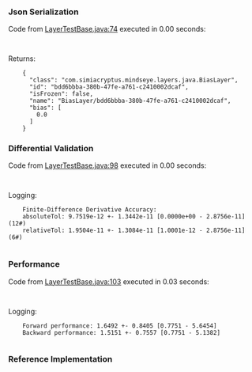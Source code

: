 ### Json Serialization
Code from [LayerTestBase.java:74](../../../../../../../../../MindsEye/src/test/java/com/simiacryptus/mindseye/layers/LayerTestBase.java#L74) executed in 0.00 seconds: 
```java
  
```

Returns: 

```
    {
      "class": "com.simiacryptus.mindseye.layers.java.BiasLayer",
      "id": "bdd6bbba-380b-47fe-a761-c2410002dcaf",
      "isFrozen": false,
      "name": "BiasLayer/bdd6bbba-380b-47fe-a761-c2410002dcaf",
      "bias": [
        0.0
      ]
    }
```



### Differential Validation
Code from [LayerTestBase.java:98](../../../../../../../../../MindsEye/src/test/java/com/simiacryptus/mindseye/layers/LayerTestBase.java#L98) executed in 0.00 seconds: 
```java
  
```
Logging: 
```
    Finite-Difference Derivative Accuracy:
    absoluteTol: 9.7519e-12 +- 1.3442e-11 [0.0000e+00 - 2.8756e-11] (12#)
    relativeTol: 1.9504e-11 +- 1.3084e-11 [1.0001e-12 - 2.8756e-11] (6#)
    
```

### Performance
Code from [LayerTestBase.java:103](../../../../../../../../../MindsEye/src/test/java/com/simiacryptus/mindseye/layers/LayerTestBase.java#L103) executed in 0.03 seconds: 
```java
  
```
Logging: 
```
    Forward performance: 1.6492 +- 0.8405 [0.7751 - 5.6454]
    Backward performance: 1.5151 +- 0.7557 [0.7751 - 5.1382]
    
```

### Reference Implementation

